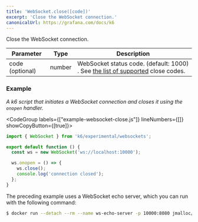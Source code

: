 ```yaml
---
title: 'WebSocket.close([code])'
excerpt: 'Close the WebSocket connection.'
canonicalUrl: https://grafana.com/docs/k6
---
```


Close the WebSocket connection.

| Parameter       | Type     | Description                                  |
| --------------- | -------- | -------------------------------------------- |
| code (optional) | number   | WebSocket status code. (default: 1000) . See [the list of supported](https://developer.mozilla.org/en-US/docs/Web/API/CloseEvent/code) close codes.      |


### Example

_A k6 script that initiates a WebSocket connection and closes it using the `onopen` handler._

<CodeGroup labels={["example-websocket-close.js"]} lineNumbers={[]} showCopyButton={[true]}>

```javascript
import { WebSocket } from 'k6/experimental/websockets';

export default function () {
  const ws = new WebSocket('ws://localhost:10000');

  ws.onopen = () => {
    ws.close();
    console.log('connection closed');
  };
}
```

</CodeGroup>

The preceding example uses a WebSocket echo server, which you can run with the following command:

<CodeGroup>

```bash
$ docker run --detach --rm --name ws-echo-server -p 10000:8080 jmalloc/echo-server
```
</CodeGroup>